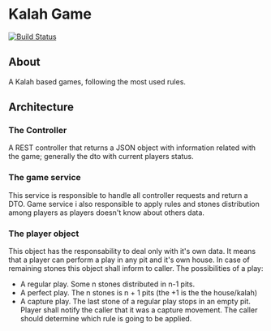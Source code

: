 # Kalah Game
[![Build Status](https://travis-ci.org/arturvt/kalah-game.svg?branch=master)](https://travis-ci.org/arturvt/kalah-game)
## About

A Kalah based games, following the most used rules. 


## Architecture

### The Controller

A REST controller that returns a JSON object with information related with the game; generally the dto with current players status.

### The game service

This service is responsible to handle all controller requests and return a DTO.
Game service i also responsible to apply rules and stones distribution among players as players doesn't know about others
data.

### The player object

This object has the responsability to deal only with it's own data. It means that a player can perform a play in any 
pit and it's own house. In case of remaining stones this object shall inform to caller. The possibilities of a play:

* A regular play. Some n stones distributed in n-1 pits.
* A perfect play. The n stones is n + 1 pits (the +1 is the the house/kalah)
* A capture play. The last stone of a regular play stops in an empty pit. Player shall notify the caller that it was a
capture movement. The caller should determine which rule is going to be applied.
